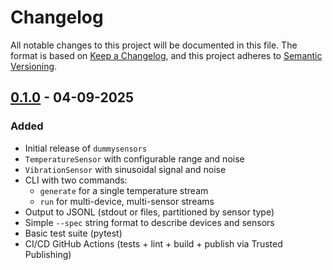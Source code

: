 # Changelog

All notable changes to this project will be documented in this file.
The format is based on [Keep a Changelog](https://keepachangelog.com/en/1.1.0/),
and this project adheres to [Semantic Versioning](https://semver.org/spec/v2.0.0.html).

## [0.1.0] - 04-09-2025

### Added

- Initial release of `dummysensors`
- `TemperatureSensor` with configurable range and noise
- `VibrationSensor` with sinusoidal signal and noise
- CLI with two commands:
  - `generate` for a single temperature stream
  - `run` for multi-device, multi-sensor streams
- Output to JSONL (stdout or files, partitioned by sensor type)
- Simple `--spec` string format to describe devices and sensors
- Basic test suite (pytest)
- CI/CD GitHub Actions (tests + lint + build + publish via Trusted Publishing)

[0.1.0]: https://github.com/SculptTechProject/dummysensors/releases/tag/v0.1.0

